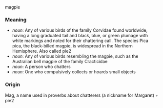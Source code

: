 magpie
### Meaning
+ _noun_: Any of various birds of the family Corvidae found worldwide, having a long graduated tail and black, blue, or green plumage with white markings and noted for their chattering call. The species Pica pica, the black-billed magpie, is widespread in the Northern Hemisphere. Also called pie2
+ _noun_: Any of various birds resembling the magpie, such as the Australian bell magpie of the family Cracticidae
+ _noun_: A person who chatters
+ _noun_: One who compulsively collects or hoards small objects

### Origin

Mag, a name used in proverbs about chatterers (a nickname for Margaret) + pie2
